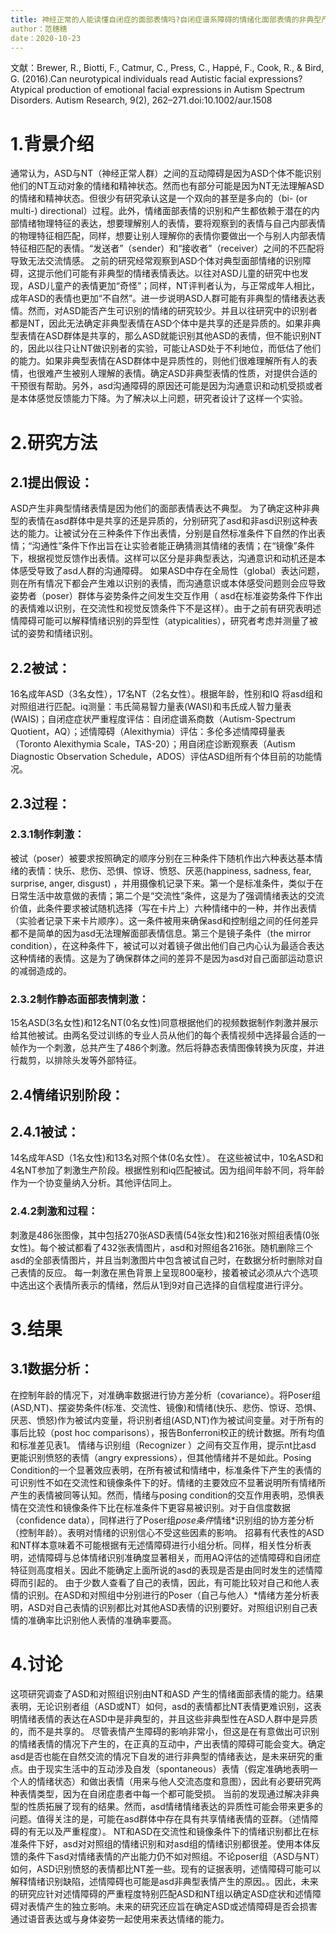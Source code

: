 ```yaml
---
title: 神经正常的人能读懂自闭症的面部表情吗?自闭症谱系障碍的情绪化面部表情的非典型产生
author：范穗穗
date：2020-10-23
---
```

文献：Brewer, R., Biotti, F., Catmur, C., Press, C., Happé, F., Cook, R., & Bird, G. (2016).Can neurotypical individuals read Autistic facial expressions? Atypical production of emotional facial expressions in Autism Spectrum Disorders. Autism Research, 9(2), 262–271.doi:10.1002/aur.1508
# 1.背景介绍
通常认为，ASD与NT（神经正常人群）之间的互动障碍是因为ASD个体不能识别他们的NT互动对象的情绪和精神状态。然而也有部分可能是因为NT无法理解ASD的情绪和精神状态。但很少有研究承认这是一个双向的甚至是多向的（bi- (or multi-) directional）过程。此外，情绪面部表情的识别和产生都依赖于潜在的内部情绪物理特征的表达，想要理解别人的表情，要将观察到的表情与自己内部表情的物理特征相匹配，同样，想要让别人理解你的表情你要做出一个与别人内部表情特征相匹配的表情。“发送者”（sender）和“接收者”（receiver）之间的不匹配将导致无法交流情感。
之前的研究经常观察到ASD个体对典型面部情绪的识别障碍，这提示他们可能有非典型的情绪表情表达。以往对ASD儿童的研究中也发现，ASD儿童产的表情更加“奇怪”；同样，NT评判者认为，与正常成年人相比，成年ASD的表情也更加“不自然”。进一步说明ASD人群可能有非典型的情绪表达表情。然而，对ASD能否产生可识别的情绪的研究较少。并且以往研究中的识别者都是NT，因此无法确定非典型表情在ASD个体中是共享的还是异质的。如果非典型表情在ASD群体是共享的，那么ASD就能识别其他ASD的表情，但不能识别NT的，因此以往只让NT做识别者的实验，可能让ASD处于不利地位，而低估了他们的能力。如果非典型表情在ASD群体中是异质性的，则他们很难理解所有人的表情，也很难产生被别人理解的表情。确定ASD非典型表情的性质，对提供合适的干预很有帮助。另外，asd沟通障碍的原因还可能是因为沟通意识和动机受损或者是本体感觉反馈能力下降。为了解决以上问题，研究者设计了这样一个实验。
# 2.研究方法
## 2.1提出假设：
ASD产生非典型情绪表情是因为他们的面部表情表达不典型。
为了确定这种非典型的表情在asd群体中是共享的还是异质的，分别研究了asd和非asd识别这种表达的能力。让被试分在三种条件下作出表情，分别是自然标准条件下自然的作出表情；“沟通性”条件下作出旨在让实验者能正确猜测其情绪的表情；在“镜像”条件下，根据视觉反馈作出表情。这样可以区分是非典型表达，沟通意识和动机还是本体感受导致了asd人群的沟通障碍。
如果ASD中存在全局性（global）表达问题，则在所有情况下都会产生难以识别的表情，而沟通意识或本体感受问题则会应导致姿势者（poser）群体与姿势条件之间发生交互作用（
asd在标准姿势条件下作出的表情难以识别，在交流性和视觉反馈条件下不是这样）。由于之前有研究表明述情障碍可能可以解释情绪识别的异型性（atypicalities），研究者考虑并测量了被试的姿势和情绪识别。
## 2.2被试：
16名成年ASD（3名女性），17名NT（2名女性）。根据年龄，性别和IQ 将asd组和对照组进行匹配。iq测量：韦氏简易智力量表(WASI)和韦氏成人智力量表(WAIS)；自闭症症状严重程度评估：自闭症谱系商数（Autism-Spectrum Quotient，AQ）；述情障碍（Alexithymia）评估：多伦多述情障碍量表（Toronto Alexithymia Scale，TAS-20）；用自闭症诊断观察表（Autism Diagnostic Observation Schedule，ADOS）评估ASD组所有个体目前的功能情况。
## 2.3过程：
### 2.3.1制作刺激：
被试（poser）被要求按照确定的顺序分别在三种条件下随机作出六种表达基本情绪的表情：快乐、悲伤、恐惧、惊讶、愤怒、厌恶(happiness, sadness, fear, surprise, anger, disgust) ，并用摄像机记录下来。第一个是标准条件，类似于在日常生活中故意做的表情；第二个是“交流性”条件，这是为了强调情绪表达的交流价值，此条件要求被试随机选择（写在卡片上）六种情绪中的一种，并作出表情（实验者记录下来卡片顺序）。这一条件被用来确保asd和控制组之间的任何差异都不是简单的因为asd无法理解面部表情信息。第三个是镜子条件（the mirror condition），在这种条件下，被试可以对着镜子做出他们自己内心认为最适合表达这种情绪的表情。这是为了确保群体之间的差异不是因为asd对自己面部运动意识的减弱造成的。
### 2.3.2制作静态面部表情刺激：
15名ASD(3名女性)和12名NT(0名女性)同意根据他们的视频数据制作刺激并展示给其他被试。由两名受过训练的专业人员从他们的每个表情视频中选择最合适的一帧作为一个刺激，总共产生了486个刺激。然后将静态表情图像转换为灰度，并进行裁剪，以排除头发等外部特征。
## 2.4情绪识别阶段：
## 2.4.1被试： 
14名成年ASD（1名女性)和13名对照个体(0名女性）。 在这些被试中，10名ASD和4名NT参加了刺激生产阶段。根据性别和iq匹配被试。因为组间年龄不同，将年龄作为一个协变量纳入分析。其他评估同上。
### 2.4.2刺激和过程：
刺激是486张图像，其中包括270张ASD表情(54张女性)和216张对照组表情(0张女性)。每个被试都看了432张表情图片，asd和对照组各216张。随机删除三个asd的全部表情图片，并且当刺激图片中包含被试自己时，在数据分析时删除对自己表情的反应。
每一刺激在黑色背景上呈现800毫秒，接着被试必须从六个选项中选出这个表情所表示的情绪，然后从1到9对自己选择的自信程度进行评分。
# 3.结果
## 3.1数据分析：
在控制年龄的情况下，对准确率数据进行协方差分析（covariance）。将Poser组(ASD,NT)、摆姿势条件(标准、交流性、镜像)和情绪(快乐、悲伤、惊讶、恐惧、厌恶、愤怒)作为被试内变量，将识别者组(ASD,NT)作为被试间变量。对于所有的事后比较（post hoc comparisons），报告Bonferroni校正的统计数据。所有均值和标准差见表1。
情绪与识别组（Recognizer ）之间有交互作用，提示nt比asd 更能识别愤怒的表情（angry expressions），但其他情绪并不是如此。Posing Condition的一个显著效应表明，在所有被试和情绪中，标准条件下产生的表情的可识别性不如在交流性和镜像条件下的好。情绪的主要效应不显著说明所有情绪所产生的表情被同等认知。然而，情绪与posing condition的交互作用表明，恐惧表情在交流性和镜像条件下比在标准条件下更容易被识别。对于自信度数据（confidence data），同样进行了Poser组*pose条件*情绪*识别组的协方差分析（控制年龄）。表明对情绪的识别信心不受这些因素的影响。
招募有代表性的ASD和NT样本意味着不可能根据有无述情障碍进行小组分析。同样，相关性分析表明，述情障碍与总体情绪识别准确度显著相关，而用AQ评估的述情障碍和自闭症特征则高度相关。因此不能确定上面所说的asd的表现是否是由同时发生的述情障碍而引起的。
由于少数人查看了自己的表情，因此，有可能比较对自己和他人表情的识别。在ASD和对照组中分别进行的Poser（自己与他人）*情绪方差分析表明，ASD对自己表情的识别都比对其他ASD表情的识别要好。对照组识别自己表情的准确率比识别他人表情的准确率要高。
# 4.讨论
这项研究调查了ASD和对照组识别由NT和ASD 产生的情绪面部表情的能力。结果表明，无论识别者组（ASD或NT）如何，asd的表情都比NT表情更难识别，这表明情绪表情的表达在ASD中是非典型的，并且这些非典型性在ASD人群中是异质的，而不是共享的。
尽管表情产生障碍的影响非常小，但这是在有意做出可识别的情绪表情的情况下产生的，在正真的互动中，产出表情的障碍可能会变大。确定asd是否也能在自然交流的情况下自发的进行非典型的情绪表达，是未来研究的重点。由于现实生活中的互动涉及自发（spontaneous）表情（假定准确地表明一个人的情绪状态）和做出表情（用来与他人交流态度和意图），因此有必要研究两种表情类型，因为在自闭症患者中每一个都可能受损。
当前的发现通过解决非典型的性质拓展了现有的结果。然而，asd情绪情绪表达的异质性可能会带来更多的问题。值得关注的是，可能在asd群体中存在具有共享情绪表情的亚群。（述情障碍的有无以及严重程度）。
NT和ASD在交流性和镜像条件下的情绪识别都比在标准条件下好，asd对对照组的情绪识别和对asd组的情绪识别都很差。使用本体反馈的条件下asd对情绪表情的产出能力仍不如对照组。不论poser组（ASD与NT）如何，ASD识别愤怒的表情都比NT差一些。现有的证据表明，述情障碍可能可以解释情绪识别缺陷，述情障碍也可能是asd非典型表情产生的原因。。因此，未来的研究应针对述情障碍的严重程度特别匹配ASD和NT组以确定ASD症状和述情障碍对表情产生的独立影响。未来的研究还应旨在确定ASD或述情障碍是否会损害通过语音表达或与身体姿势一起使用来表达情绪的能力。
